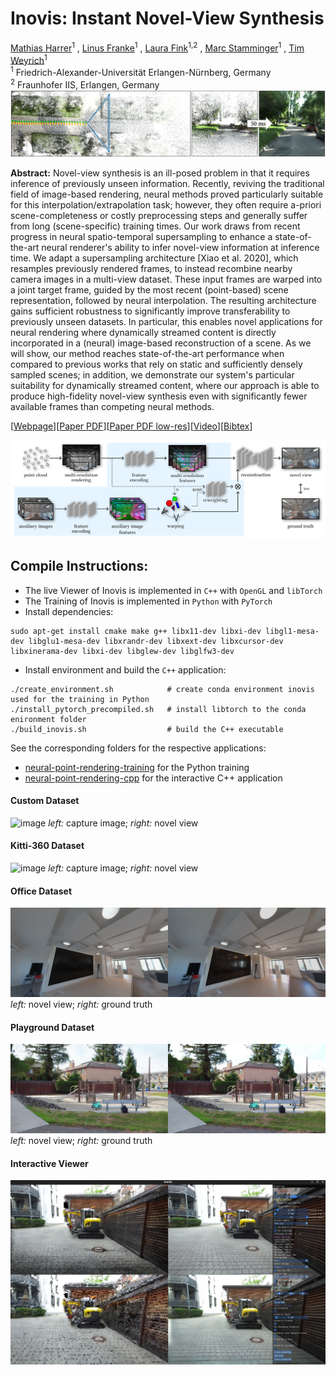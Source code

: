 # Inovis: Instant Novel-View Synthesis
[Mathias Harrer](https://reality.tf.fau.de/staff/m.harrer.html)<sup>1</sup> , 
[Linus Franke](https://lfranke.github.io/)<sup>1</sup> , [Laura Fink](https://www.lgdv.tf.fau.de/person/laura-fink/)<sup>1,2</sup> , [Marc Stamminger](https://www.lgdv.tf.fau.de/person/marc-stamminger/)<sup>1</sup> , [Tim Weyrich](https://reality.tf.fau.de/weyrich.html)<sup>1</sup> \
<sup>1</sup> Friedrich-Alexander-Universität Erlangen-Nürnberg, Germany\
<sup>2</sup> Fraunhofer IIS, Erlangen, Germany\
![image](./img/teaser.jpg)

**Abstract:** Novel-view synthesis
is an ill-posed problem in that it requires inference of previously
unseen information. 
Recently, reviving the traditional field of image-based rendering,
neural methods proved particularly suitable for this
interpolation/extrapolation task; however, they often require a-priori
scene-completeness or costly preprocessing steps and generally
suffer from long (scene-specific) training times.
Our work draws from recent progress in neural spatio-temporal
supersampling to enhance a state-of-the-art neural renderer's ability
to infer novel-view information at inference time.
We adapt a supersampling architecture [Xiao et al. 2020], which
resamples previously rendered frames, to instead recombine nearby camera images in a multi-view dataset.
These input frames are warped into a joint target frame, guided by
the most recent (point-based) scene representation, followed by neural
interpolation.
The resulting architecture gains sufficient robustness to
significantly improve transferability to previously unseen datasets.
In particular, this enables novel applications for neural rendering
where dynamically streamed content is directly incorporated in a
(neural) image-based reconstruction of a scene.
As we will show, our method reaches state-of-the-art performance when compared to previous works that rely on static and sufficiently densely sampled scenes; in addition, 
we demonstrate our system's particular suitability for dynamically streamed content,
where our approach is able to produce high-fidelity novel-view synthesis even with significantly fewer available frames than competing neural methods.

[[Webpage](https://reality.tf.fau.de/publications/2023/harrerfranke2023inovis/harrerfranke2023inovis.html)][[Paper PDF](https://reality.tf.fau.de/publications/2023/harrerfranke2023inovis/harrerfranke2023inovis.pdf)][[Paper PDF low-res](https://reality.tf.fau.de/publications/2023/harrerfranke2023inovis/harrerfranke2023inovis-lowres.pdf)][[Video](https://reality.tf.fau.de/publications/2023/harrerfranke2023inovis/harrerfranke2023inovis.mp4)][[Bibtex](https://reality.tf.fau.de/publications/2023/harrerfranke2023inovis/harrerfranke2023inovis.bib)]

![image](./img/pipeline.jpg)

## Compile Instructions:

* The live Viewer of Inovis is implemented in `C++` with `OpenGL` and `libTorch`
* The Training of Inovis is implemented in `Python` with `PyTorch`
* Install dependencies:
 ```
 sudo apt-get install cmake make g++ libx11-dev libxi-dev libgl1-mesa-dev libglu1-mesa-dev libxrandr-dev libxext-dev libxcursor-dev libxinerama-dev libxi-dev libglew-dev libglfw3-dev
 ```
* Install environment and build the `C++` application:
```
./create_environment.sh            # create conda environment inovis used for the training in Python
./install_pytorch_precompiled.sh   # install libtorch to the conda enironment folder
./build_inovis.sh                  # build the C++ executable
```
See the corresponding folders for the respective applications: 
* [neural-point-rendering-training](./neural-point-rendering-training/)  for the Python training
* [neural-point-rendering-cpp](./neural-point-rendering-cpp/)  for the interactive C++ application

#### Custom Dataset
![image](img/custom.png)
*left:* capture image; *right:* novel view
#### Kitti-360 Dataset
![image](img/kitti.png)
*left:* capture image; *right:* novel view
#### Office Dataset
![image](img/office.png)
*left:* novel view; *right:* ground truth
#### Playground Dataset
![image](img/playground.png)
*left:* novel view; *right:* ground truth
#### Interactive Viewer
![image](img/application.jpg)






